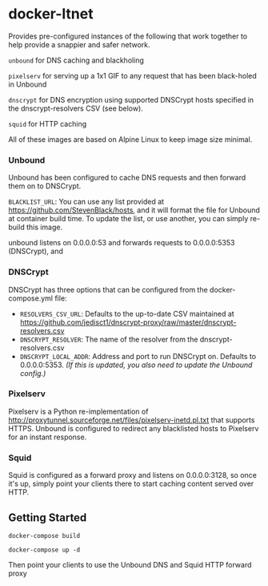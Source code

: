 # docker-ltnet
Provides pre-configured instances of the following that work together to help provide a snappier and safer network.

`unbound` for DNS caching and blackholing

`pixelserv` for serving up a 1x1 GIF to any request that has been black-holed in Unbound

`dnscrypt` for DNS encryption using supported DNSCrypt hosts specified in the dnscrypt-resolvers CSV (see below).

`squid` for HTTP caching

 All of these images are based on Alpine Linux to keep image size minimal.

### Unbound
Unbound has been configured to cache DNS requests and then forward them on to DNSCrypt.

`BLACKLIST_URL`: You can use any list provided at https://github.com/StevenBlack/hosts, and it will format the file for Unbound at container build time. To update the list, or use another, you can simply re-build this image.

unbound listens on 0.0.0.0:53 and forwards requests to 0.0.0.0:5353 (DNSCrypt), and 

### DNSCrypt
DNSCrypt has three options that can be configured from the docker-compose.yml file:
- `RESOLVERS_CSV_URL`: Defaults to the up-to-date CSV maintained at https://github.com/jedisct1/dnscrypt-proxy/raw/master/dnscrypt-resolvers.csv
- `DNSCRYPT_RESOLVER`: The name of the resolver from the dnscrypt-resolvers.csv
- `DNSCRYPT_LOCAL_ADDR`: Address and port to run DNSCrypt on. Defaults to 0.0.0.0:5353. *(If this is updated, you also need to update the Unbound config.)*

### Pixelserv
Pixelserv is a Python re-implementation of http://proxytunnel.sourceforge.net/files/pixelserv-inetd.pl.txt that supports HTTPS.  Unbound is configured to redirect any blacklisted hosts to Pixelserv for an instant response.

### Squid
Squid is configured as a forward proxy and listens on 0.0.0.0:3128, so once it's up, simply point your clients there to start caching content served over HTTP.

## Getting Started
`docker-compose build`

`docker-compose up -d`

Then point your clients to use the Unbound DNS and Squid HTTP forward proxy
